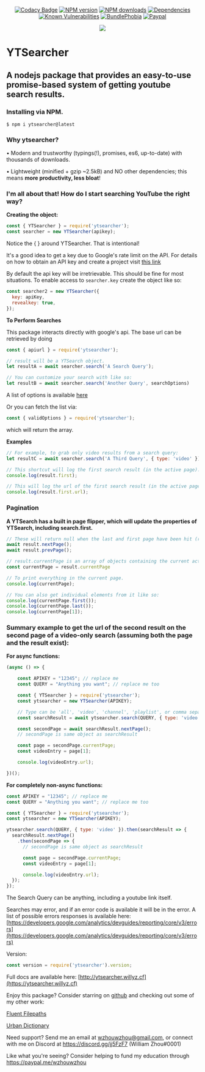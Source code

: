 <div align="center">
    <br />
    <p>
        <a href="https://www.codacy.com/app/wzhouwzhou/ytsearcher?utm_source=github.com&amp;utm_medium=referral&amp;utm_content=wzhouwzhou/ytsearcher&amp;utm_campaign=Badge_Grade"><img src="https://api.codacy.com/project/badge/Grade/1c131140d5974a798c4c2509df7bd452" alt="Codacy Badge" /></a>
        <a href="https://www.npmjs.com/package/ytsearcher"><img src="https://img.shields.io/npm/v/ytsearcher.svg" alt="NPM version" /></a>
        <a href="https://www.npmjs.com/package/ytsearcher"><img src="https://img.shields.io/npm/dt/ytsearcher.svg" alt="NPM downloads" /></a>
        <a href="https://david-dm.org/wzhouwzhou/ytsearcher"><img src="https://img.shields.io/david/wzhouwzhou/ytsearcher.svg" alt="Dependencies" /></a>
        <a href="https://snyk.io/test/npm/ytsearcher"><img src="https://snyk.io/test/npm/ytsearcher/badge.svg" alt="Known Vulnerabilities" data-canonical-src="https://snyk.io/test/npm/ytsearcher" style="max-width:100%;"></a>
        <a href="https://bundlephobia.com/result?p=ytsearcher"><img src="https://badgen.net/bundlephobia/minzip/ytsearcher" alt="BundlePhobia" /></a>
        <a href="https://paypal.me/wzhouwzhou"><img src="https://img.shields.io/badge/donate-paypal-009cde.svg" alt="Paypal" /></a>
    </p>
    <p>
        <a href="https://nodei.co/npm/ytsearcher/"><img src="https://nodei.co/npm/ytsearcher.png?stars=true&downloads=true"></a>
    </p>
</div>

# YTSearcher
## A nodejs package that provides an easy-to-use promise-based system of getting youtube search results.

### Installing via NPM.

```
$ npm i ytsearcher@latest
```

### Why ytsearcher?

• Modern and trustworthy (typings(!), promises, es6, up-to-date) with thousands of downloads.

• Lightweight (minified + gzip ~2.5kB) and NO other dependencies; this means **more productivity, less bloat**!

### I'm all about that! How do I start searching YouTube the right way?

**Creating the object:**
```js
const { YTSearcher } = require('ytsearcher');
const searcher = new YTSearcher(apikey);
```
Notice the { } around YTSearcher. That is intentional!

It's a good idea to get a key due to Google's rate limit on the API.
For details on how to obtain an API key and create a project visit [this link](https://developers.google.com/youtube/v3/getting-started)

By default the api key will be irretrievable. This should be fine for most situations.
To enable access to `searcher.key` create the object like so:
```js
const searcher2 = new YTSearcher({
  key: apiKey,
  revealkey: true,
});
```
**To Perform Searches**

This package interacts directly with google's api. The base url can be retrieved by doing
```js
const { apiurl } = require('ytsearcher');

// result will be a YTSearch object.
let resultA = await searcher.search('A Search Query');

// You can customize your search with like so:
let resultB = await searcher.search('Another Query', searchOptions)
```
A list of options is available [here](https://developers.google.com/youtube/v3/docs/search/list)

Or you can fetch the list via:
```js
const { validOptions } = require('ytsearcher');
```
which will return the array.

**Examples**
```js
// For example, to grab only video results from a search query:
let resultC = await searcher.search('A Third Query', { type: 'video' });

// This shortcut will log the first search result (in the active page).
console.log(result.first);

// This will log the url of the first search result (in the active page).
console.log(result.first.url);
```
### Pagination

**A YTSearch has a built in page flipper, which will update the properties of YTSearch, including search.first.**
```js
// These will return null when the last and first page have been hit (respectively).
await result.nextPage();
await result.prevPage();

// result.currentPage is an array of objects containing the current active page in the search object.
const currentPage = result.currentPage

// To print everything in the current page.
console.log(currentPage);

// You can also get individual elements from it like so:
console.log(currentPage.first());
console.log(currentPage.last());
console.log(currentPage[1]);
```
### Summary example to get the url of the second result on the second page of a video-only search (assuming both the page and the result exist):

**For async functions:**
```js
(async () => {

    const APIKEY = "12345"; // replace me
    const QUERY = "Anything you want"; // replace me too

    const { YTSearcher } = require('ytsearcher');
    const ytsearcher = new YTSearcher(APIKEY);

    // Type can be 'all', 'video', 'channel', 'playlist', or comma separated combination such as 'video,channel'
    const searchResult = await ytsearcher.search(QUERY, { type: 'video' });

    const secondPage = await searchResult.nextPage();
    // secondPage is same object as searchResult

    const page = secondPage.currentPage;
    const videoEntry = page[1];

    console.log(videoEntry.url);

})();
```
**For completely non-async functions:**
```js
const APIKEY = "12345"; // replace me
const QUERY = "Anything you want"; // replace me too

const { YTSearcher } = require('ytsearcher');
const ytsearcher = new YTSearcher(APIKEY);

ytsearcher.search(QUERY, { type: 'video' }).then(searchResult => {
  searchResult.nextPage()
    .then(secondPage => {
      // secondPage is same object as searchResult

      const page = secondPage.currentPage;
      const videoEntry = page[1];

      console.log(videoEntry.url);
  });
});
```
The Search Query can be anything, including a youtube link itself.

Searches may error, and if an error code is available it will be in the error. A list of possible errors responses is available here: [https://developers.google.com/analytics/devguides/reporting/core/v3/errors](https://developers.google.com/analytics/devguides/reporting/core/v3/errors)

Version:
```js
const version = require('ytsearcher').version;
```
Full docs are available here: [http://ytsearcher.willyz.cf](https://ytsearcher.willyz.cf)

Enjoy this package? Consider starring on [github](https://github.com/wzhouwzhou/ytsearcher) and checking out some of my other work:

[Fluent Filepaths](https://npmjs.com/easypathutil)

[Urban Dictionary](https://npmjs.com/easyurban)

Need support? Send me an email at wzhouwzhou@gmail.com, or connect with me on Discord at https://discord.gg/jj5FzF7 (William Zhou#0001)

Like what you're seeing? Consider helping to fund my education through https://paypal.me/wzhouwzhou  
